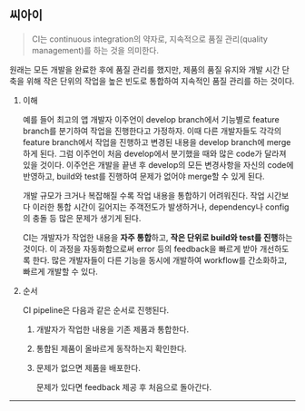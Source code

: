 ## 씨아이

> CI는 continuous integration의 약자로, 지속적으로 품질 관리(quality management)를 하는 것을 의미한다.

원래는 모든 개발을 완료한 후에 품질 관리를 했지만, 제품의 품질 유지와 개발 시간 단축을 위해 작은 단위의 작업을 높은 빈도로 통합하여 지속적인 품질 관리를 하는 것이다.

1. 이해

   예를 들어 최고의 앱 개발자 이주언이 develop branch에서 기능별로 feature branch를 분기하여 작업을 진행한다고 가정하자. 이때 다른 개발자들도 각각의 feature branch에서 작업을 진행하고 변경된 내용을 develop branch에 merge하게 된다. 그럼 이주언이 처음 develop에서 분기했을 때와 많은 code가 달라져 있을 것이다. 이주언은 개발을 끝낸 후 develop의 모든 변경사항을 자신의 code에 반영하고, build와 test를 진행하여 문제가 없어야 merge할 수 있게 된다.

   개발 규모가 크거나 복잡해질 수록 작업 내용을 통합하기 어려워진다. 작업 시간보다 이러한 통합 시간이 길어지는 주객전도가 발생하거나, dependency나 config의 충돌 등 많은 문제가 생기게 된다.

   CI는 개발자가 작업한 내용을 **자주 통합**하고, **작은 단위로 build와 test를 진행**하는 것이다. 이 과정을 자동화함으로써 error 등의 feedback을 빠르게 받아 개선하도록 한다. 많은 개발자들이 다른 기능을 동시에 개발하여 workflow를 간소화하고, 빠르게 개발할 수 있다.

2. 순서

   CI pipeline은 다음과 같은 순서로 진행된다.

   1. 개발자가 작업한 내용을 기존 제품과 통합한다.

   2. 통합된 제품이 올바르게 동작하는지 확인한다.

   3. 문제가 없으면 제품을 배포한다.

      문제가 있다면 feedback 제공 후 처음으로 돌아간다.

---
